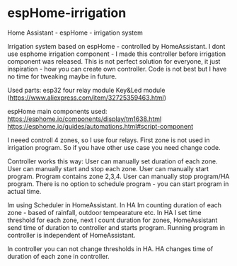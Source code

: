 # espHome-irrigation
Home Assistant - espHome - irrigation system

Irrigation system based on espHome - controlled by HomeAssistant.
I dont use esphome irrigation component - I made this controller before irrigation component was released.
This is not perfect solution for everyone, it just inspiration - how you can create own controller.
Code is not best but I have no time for tweaking maybe in future.

Used parts:
esp32
four relay module
Key&Led module (https://www.aliexpress.com/item/32725359463.html)

espHome main components used:
https://esphome.io/components/display/tm1638.html
https://esphome.io/guides/automations.html#script-component

I neeed controll 4 zones, so I use four relays. First zone is not used in irrigation program.
So if you have other use case you need change code.

Controller works this way:
User can manually set duration of each zone.
User can manually start and stop each zone.
User can manually start program. Program contains zone 2,3,4.
User can manually stop program/HA program.
There is no option to schedule program - you can start program in actual time.

Im using Scheduler in HomeAssistant.
In HA Im counting duration of each zone - based of rainfall, outdoor tempearature etc.
In HA I set time threshold for each zone, next I count duration for zones, HomeAssistant send time of duration to controller and starts program.
Running program in controller is independent of HomeAssistant.

In controller you can not change thresholds in HA.
HA changes time of duration of each zone in controller.

